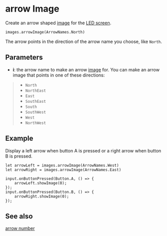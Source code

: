 # arrow Image

Create an arrow shaped [image](/reference/images/image) for the [LED screen](/device/screen).

```sig
images.arrowImage(ArrowNames.North)
```

The arrow points in the direction of the arrow name you choose, like `North`.

## Parameters

* **i**: the arrow name to make an arrow [image](/reference/images/image) for. You can make an arrow image that points in one of these directions:

>* `North`
>* `NorthEast`
>* `East`
>* `SouthEast`
>* `South`
>* `SouthWest`
>* `West`
>* `NorthWest`

## Example

Display a left arrow when button A is pressed or a right arrow when button B is pressed.

```blocks
let arrowLeft = images.arrowImage(ArrowNames.West)
let arrowRight = images.arrowImage(ArrowNames.East)

input.onButtonPressed(Button.A, () => {
    arrowLeft.showImage(0);
});
input.onButtonPressed(Button.B, () => {
    arrowRight.showImage(0);
});
```
## See also

[arrow number](/reference/images/arrow-number)
